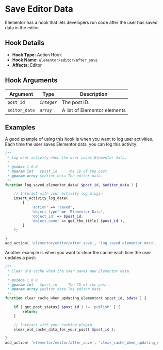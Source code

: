# Save Editor Data

<Badge type="tip" vertical="top" text="Elementor Core" /> <Badge type="warning" vertical="top" text="Advanced" />

Elementor has a hook that lets developers run code after the user has saved data in the editor.

## Hook Details

* **Hook Type:** Action Hook
* **Hook Name:** `elementor/editor/after_save`
* **Affects:** Editor

## Hook Arguments

| Argument      | Type        | Description                   |
|---------------|-------------|-------------------------------|
| `post_id`     | _`integer`_ | The post ID.                  |
| `editor_data` | _`array`_   | A list of Elementor elements  |

## Examples

A good example of using this hook is when you want to log user activities. Each time the user saves Elementor data, you can log this activity:

```php
/**
 * Log user activity when the user saves Elementor data.
 *
 * @since 1.0.0
 * @param int   $post_id     The ID of the post.
 * @param array $editor_data The editor data.
 */
function log_saved_elementor_data( $post_id, $editor_data ) {

	// Interact with your activity log plugin
	insert_activity_log_data(
		[
			'action' => 'saved',
			'object_type' => 'Elementor Data',
			'object_id' => $post_id,
			'object_name' => get_the_title( $post_id ),
		]
	);

}
add_action( 'elementor/editor/after_save', 'log_saved_elementor_data', 10, 2 );
```

Another example is when you want to clear the cache each time the user updates a post:

```php
/**
 * Clear old cache when the user saves new Elementor data.
 *
 * @since 1.0.0
 * @param int   $post_id     The ID of the post.
 * @param array $editor_data The editor data.
 */
function clear_cache_when_updating_elementor( $post_id, $data ) {

	if ( get_post_status( $post_id ) != 'publish' ) {
		return;
	}

	// Interact with your caching plugin
	clear_old_cache_data_for_your_post( $post_id );

}
add_action( 'elementor/editor/after_save', 'clear_cache_when_updating_elementor', 10 , 2 );
```
